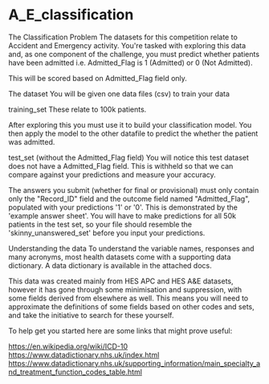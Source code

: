 # A_E_classification
The Classification Problem
The datasets for this competition relate to Accident and Emergency activity. You're tasked with exploring this data and, as one component of the challenge, you must predict whether patients have been admitted i.e. Admitted_Flag is 1 (Admitted) or 0 (Not Admitted).

This will be scored based on Admitted_Flag field only.

The dataset
You will be given one data files (csv) to train your data

training_set
These relate to 100k patients.

After exploring this you must use it to build your classification model. You then apply the model to the other datafile to predict the whether the patient was admitted.

test_set (without the Admitted_Flag field)
You will notice this test dataset does not have a Admitted_Flag field. This is withheld so that we can compare against your predictions and measure your accuracy.


The answers you submit (whether for final or provisional) must only contain only the "Record_ID" field and the outcome field named "Admitted_Flag", populated with your predictions '1' or '0'. This is demonstrated by the 'example answer sheet'. You will have to make predictions for all 50k patients in the test set, so your file should resemble the 'skinny_unanswered_set' before you input your predictions.



Understanding the data
To understand the variable names, responses and many acronyms, most health datasets come with a supporting data dictionary. A data dictionary is available in the attached docs.

This data was created mainly from HES APC and HES A&E datasets, however it has gone through some minimisation and suppression, with some fields derived from elsewhere as well. This means you will need to approximate the definitions of some fields based on other codes and sets, and take the initiative to search for these yourself.

To help get you started here are some links that might prove useful:

https://en.wikipedia.org/wiki/ICD-10
https://www.datadictionary.nhs.uk/index.html
https://www.datadictionary.nhs.uk/supporting_information/main_specialty_and_treatment_function_codes_table.html
